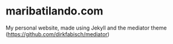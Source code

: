 maribatilando.com
========

My personal website, made using Jekyll and the mediator theme (https://github.com/dirkfabisch/mediator)